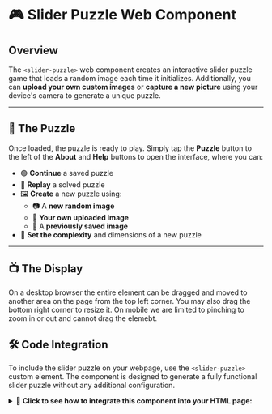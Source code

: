 # 🎮 **Slider Puzzle Web Component**

## **Overview**
The `<slider-puzzle>` web component creates an interactive slider puzzle game that loads a random image each time it initializes. Additionally, you can **upload your own custom images** or **capture a new picture** using your device's camera to generate a unique puzzle.

---

## 🧩 **The Puzzle**
Once loaded, the puzzle is ready to play. Simply tap the **Puzzle** button to the left of the **About** and **Help** buttons to open the interface, where you can:

- 🟢 **Continue** a saved puzzle
- 🔄 **Replay** a solved puzzle
- 🖼️ **Create** a new puzzle using:
  - 📷 A **new random image**
  - 📁 **Your own uploaded image**
  - 💾 A **previously saved image**
- 🔧 **Set the complexity** and dimensions of a new puzzle

---

## 📺 **The Display**
On a desktop browser the entire element can be dragged and moved to another area on the page from the top left corner. You may also drag the bottom right corner to resize it.
On mobile we are limited to pinching to zoom in or out and cannot drag the elemebt.

## 🛠️ **Code Integration**
To include the slider puzzle on your webpage, use the `<slider-puzzle>` custom element. The component is designed to generate a fully functional slider puzzle without any additional configuration.

<details>
  <summary>📜 <strong>Click to see how to integrate this component into your HTML page:</strong></summary>
  
```html
<slider-puzzle></slider-puzzle>
<script src="https://csingendonk.github.io/htmlpanels/sliderPuzzle/elements_js/slider-puzzle.js"></script>
```
The component uses the slider-puzzle.js script hosted on GitHub and written by © CSingendonk, to handle the game logic, image loading, and user interactions.
</details>
